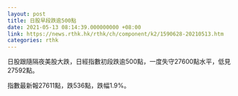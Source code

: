 ```yaml
---
layout: post
title: 日股早段跌逾500點
date: 2021-05-13 08:14:39.000000000 +08:00
link: https://news.rthk.hk/rthk/ch/component/k2/1590628-20210513.htm
categories: rthk
---
```


日股跟隨隔夜美股大跌，日經指數初段跌逾500點，一度失守27600點水平，低見27592點。

指數最新報27611點，跌536點，跌幅1.9%。
